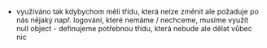 * využíváno tak kdybychom měli třídu, která nelze změnit ale požaduje po nás nějaký např. logování, které nemáme / nechceme, musíme využít null object - definujeme potřebnou třídu, která nebude ale dělat vůbec nic